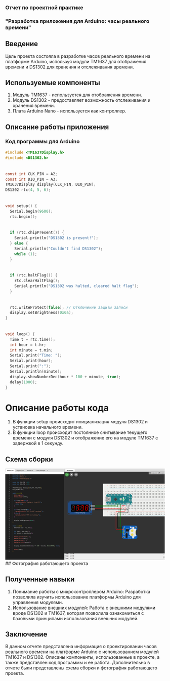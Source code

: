 ### Отчет по проектной практике 
### "Разработка приложения для Arduino: часы реального времени"

## Введение ##
Цель проекта состояла в разработке часов реального времени на платформе Arduino, используя модули TM1637 для отображения времени и DS1302 для хранения и отслеживания времени.

## Используемые компоненты
1. Модуль TM1637 - используется для отображения времени.
2. Модуль DS1302 - предоставляет возможность отслеживания и хранения времени.
3. Плата Arduino Nano - используется как контроллер.

## Описание работы приложения
### Код программы для Arduino
```c
#include <TM1637Display.h>
#include <DS1302.h>


const int CLK_PIN = A2;
const int DIO_PIN = A3;
TM1637Display display(CLK_PIN, DIO_PIN);
DS1302 rtc(4, 5, 6);


void setup() {
  Serial.begin(9600);
  rtc.begin();


  if (rtc.chipPresent()) {
    Serial.println("DS1302 is present!");
  } else {
    Serial.println("Couldn't find DS1302");
    while (1);
  }


  if (rtc.haltFlag()) {
    rtc.clearHaltFlag();
    Serial.println("DS1302 was halted, cleared halt flag");
  }


  rtc.writeProtect(false); // Отключение защиты записи
  display.setBrightness(0x0a);
}


void loop() {
  Time t = rtc.time();
  int hour = t.hr;
  int minute = t.min;
  Serial.print("Time: ");
  Serial.print(hour);
  Serial.print(":");
  Serial.println(minute);
  display.showNumberDec(hour * 100 + minute, true);
  delay(1000);
}

```
# Описание работы кода
1. В функции setup происходит инициализация модуля DS1302 и установка начального времени.
2. В функции loop происходит постоянное считывание текущего времени с модуля DS1302 и отображение его на модуле TM1637 с задержкой в 1 секунду.

## Схема сборки 
<img src="image.png" alt="изображение">
## Фотография работающего проекта

## Полученные навыки
1. Понимание работы с микроконтроллером Arduino: Разработка позволила изучить использование платформы Arduino для управления модулями.
2. Использование внешних модулей: Работа с внешними модулями вроде DS1302 и TM1637, которая позволила ознакомиться с базовыми принципами использования внешних модулей.

## Заключение
В данном отчете представлена информация о проектировании часов реального времени на платформе Arduino с использованием модулей TM1637 и DS1302. Описаны компоненты, использованные в проекте, а также представлен код программы и ее работа. Дополнительно в отчете были представлены схема сборки и фотография работающего проекта.


